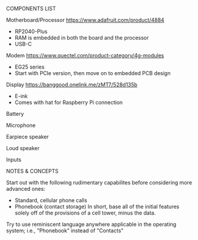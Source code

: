 COMPONENTS LIST

Motherboard/Processor
https://www.adafruit.com/product/4884
- RP2040-Plus
- RAM is embedded in both the board and the processor
- USB-C

Modem
https://www.quectel.com/product-category/4g-modules
- EG25 series
- Start with PCIe version, then move on to embedded PCB design

Display
https://banggood.onelink.me/zMT7/528d135b
- E-ink
- Comes with hat for Raspberry Pi connection

Battery

Microphone

Earpiece speaker

Loud speaker

Inputs

NOTES & CONCEPTS

Start out with the following rudimentary capabilites before considering more advanced ones:
- Standard, cellular phone calls
- Phonebook (contact storage)
In short, base all of the initial features solely off of the provisions of a cell tower, minus the data.

Try to use reminiscent language anywhere applicable in the operating system; i.e., "Phonebook" instead of "Contacts"
